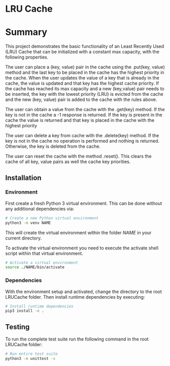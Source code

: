 # LRU Cache

# Summary
This project demonstrates the basic functionality of an Least Recently Used (LRU) Cache that can be initialized with a constant max capacity, with the following properties.
    
The user can place a (key, value) pair in the cache using the .put(key, value) method and the last key to be placed in the cache has the highest priority in the cache. When the user updates the value of a key that is already in the cache, the value is updated and that key has the highest cache priority. If the cache has reached its max capacity and a new (key,value) pair needs to be inserted, the key with the lowest priority (LRU) is evicted from the cache and the new (key, value) pair is added to the cache with the rules above. 

The user can obtain a value from the cache with the .get(key) method. If the key is not in the cache a -1 response is returned. If the key is present in the cache the value is returned and that key is placed in the cache with the highest priority

The user can delete a key from cache with the .delete(key) method. If the key is not in the cache no operation is performed and nothing is returned. Otherwise, the key is deleted from the cache. 

The user can reset the cache with the method .reset(). This clears the cache of all key, value pairs as well the cache key priorities. 

## Installation

### Environment

First create a fresh Python 3 virtual environment. This can be done without any additional dependencies via:

```sh
# Create a new Python virtual environment
python3 -m venv NAME
```

This will create the virtual environment within the folder _NAME_ in your current directory.

To activate the virtual environment you need to execute the activate shell script within that virtual environment.

```sh
# Activate a virtual environment
source ./NAME/bin/activate
```

### Dependencies

With the environment setup and activated, change the directory to the root LRUCache folder. Then install runtime dependencies by executing:

```sh
# Install runtime dependencies
pip3 install -e .
```

## Testing

To run the complete test suite run the following command in the root LRUCache folder:

```sh
# Run entire test suite
python3 -m unittest -v
```
